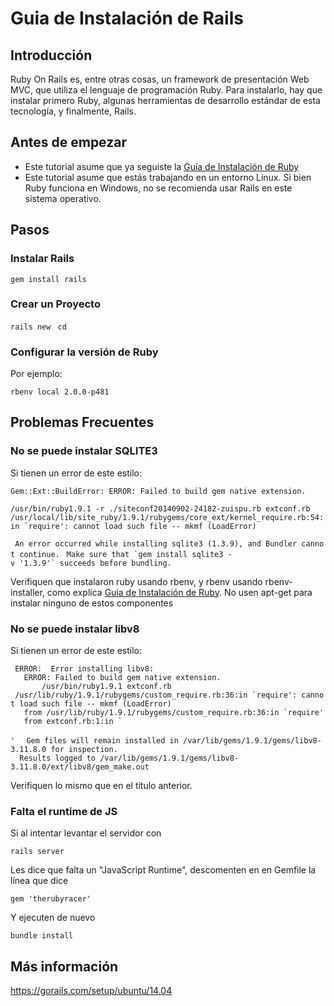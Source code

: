 Guia de Instalación de Rails
============================

Introducción
------------

Ruby On Rails es, entre otras cosas, un framework de presentación Web MVC, que utiliza el lenguaje de programación Ruby. Para instalarlo, hay que instalar primero Ruby, algunas herramientas de desarrollo estándar de esta tecnología, y finalmente, Rails.

Antes de empezar
----------------

-   Este tutorial asume que ya seguiste la [Guía de Instalación de Ruby](guia-de-instalacion-de-ruby.md)
-   Este tutorial asume que estás trabajando en un entorno Linux. Si bien Ruby funciona en Windows, no se recomienda usar Rails en este sistema operativo.

Pasos
-----

### Instalar Rails

`gem install rails`

### Crear un Proyecto

`rails new `<NombreDelProyecto>
`cd `<NombreDelProyecto>

### Configurar la versión de Ruby

Por ejemplo:

`rbenv local 2.0.0-p481`

Problemas Frecuentes
--------------------

### No se puede instalar SQLITE3

Si tienen un error de este estilo:

`Gem::Ext::BuildError: ERROR: Failed to build gem native extension.`

`/usr/bin/ruby1.9.1 -r ./siteconf20140902-24182-zuispu.rb extconf.rb `
`` /usr/local/lib/site_ruby/1.9.1/rubygems/core_ext/kernel_require.rb:54:in `require': cannot load such file -- mkmf (LoadError) ``

` An error occurred while installing sqlite3 (1.3.9), and Bundler cannot continue.`
``  Make sure that `gem install sqlite3 -v '1.3.9'` succeeds before bundling. ``

Verifiquen que instalaron ruby usando rbenv, y rbenv usando rbenv-installer, como explica [Guia de Instalación de Ruby](guia-de-instalacion-de-ruby.md). No usen apt-get para instalar ninguno de estos componentes

### No se puede instalar libv8

Si tienen un error de este estilo:

` ERROR:  Error installing libv8:`
`   ERROR: Failed to build gem native extension.`
`       /usr/bin/ruby1.9.1 extconf.rb`
``  /usr/lib/ruby/1.9.1/rubygems/custom_require.rb:36:in `require': cannot load such file -- mkmf (LoadError) ``
``    from /usr/lib/ruby/1.9.1/rubygems/custom_require.rb:36:in `require' ``
``    from extconf.rb:1:in ` ``<main>`'`
`  Gem files will remain installed in /var/lib/gems/1.9.1/gems/libv8-3.11.8.0 for inspection.`
`  Results logged to /var/lib/gems/1.9.1/gems/libv8-3.11.8.0/ext/libv8/gem_make.out`

Verifiquen lo mismo que en el título anterior.

### Falta el runtime de JS

Si al intentar levantar el servidor con

`rails server`

Les dice que falta un "JavaScript Runtime", descomenten en en Gemfile la línea que dice

`gem 'therubyracer'`

Y ejecuten de nuevo

`bundle install`

Más información
---------------

<https://gorails.com/setup/ubuntu/14.04>
